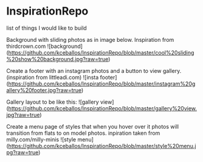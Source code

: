 # InspirationRepo
list of things I would like to build 

Background with sliding photos as in image below. Inspiration from thirdcrown.com
![background] (https://github.com/kceballos/InspirationRepo/blob/master/cool%20sliding%20show%20background.jpg?raw=true)


Create a footer with an instagram photos and a button to view gallery.(inspiration from littleadi.com)
![insta footer] (https://github.com/kceballos/InspirationRepo/blob/master/instagram%20gallery%20footer.jpg?raw=true)



Gallery layout to be like this:
![gallery view] (https://github.com/kceballos/InspirationRepo/blob/master/gallery%20view.jpg?raw=true)



Create a menu page of styles that when you hover over it photos will transition from flats to on model photos.
inpiration taken from milly.com/milly-minis
![style menu] (https://github.com/kceballos/InspirationRepo/blob/master/style%20menu.jpg?raw=true)

